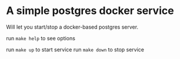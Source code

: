 # A simple postgres docker service

Will let you start/stop a docker-based postgres server.

run `make help` to see options

run `make up` to start service
run `make down` to stop service
